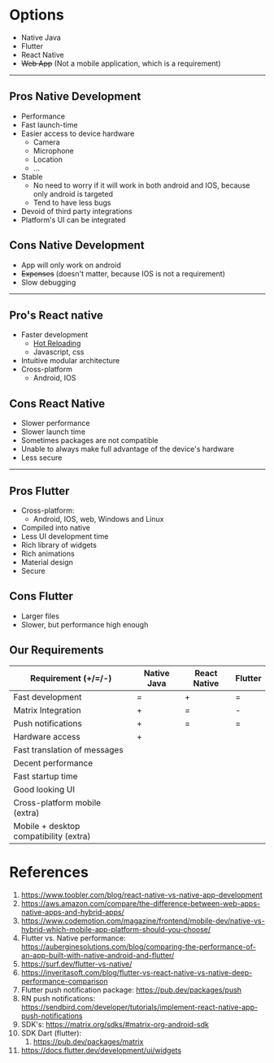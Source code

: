 # Options
- Native Java
- Flutter
- React Native
- ~~Web App~~ (Not a mobile application, which is a requirement)

---

## Pros Native Development
- Performance
- Fast launch-time
- Easier access to device hardware
	- Camera
	- Microphone
	- Location
	- ...
- Stable
	- No need to worry if it will work in both android and IOS, because only android is targeted
	- Tend to have less bugs
- Devoid of third party integrations
- Platform's UI can be integrated

## Cons Native Development
- App will only work on android
- ~~Expenses~~ (doesn't matter, because IOS is not a requirement)
- Slow debugging

---

## Pro's React native
- Faster development
	- [Hot Reloading](https://dev.to/jagroop2000/how-are-hot-reloading-and-live-reloading-in-react-native-different-3nj7)
	- Javascript, css
- Intuitive modular architecture
- Cross-platform
	- Android, IOS

## Cons React Native
- Slower performance
- Slower launch time
- Sometimes packages are not compatible
- Unable to always make full advantage of the device's hardware
- Less secure

---

## Pros Flutter
- Cross-platform:
	- Android, IOS, web, Windows and Linux
- Compiled into native
- Less UI development time
- Rich library of widgets
- Rich animations
- Material design
- Secure

## Cons Flutter
- Larger files
- Slower, but performance high enough

## Our Requirements

| Requirement (+/=/-)                    | Native Java | React Native | Flutter |
| -------------------------------------- | ----------- | ------------ | ------- |
| Fast development                       | =           | +            | =       |
| Matrix Integration                     | +           | =            | -       |
| Push notifications                     | +           | =            | =        |
| Hardware access                        | +           |               |         |
| Fast translation of messages           |             |              |         |
| Decent performance                     |             |              |         |
| Fast startup time                      |             |              |         |
| Good looking UI                        |             |              |         |
| Cross-platform mobile (extra)          |             |              |         |
| Mobile + desktop compatibility (extra) |             |              |         |

# References
1. https://www.toobler.com/blog/react-native-vs-native-app-development
2. https://aws.amazon.com/compare/the-difference-between-web-apps-native-apps-and-hybrid-apps/
3. https://www.codemotion.com/magazine/frontend/mobile-dev/native-vs-hybrid-which-mobile-app-platform-should-you-choose/
4. Flutter vs. Native performance: https://auberginesolutions.com/blog/comparing-the-performance-of-an-app-built-with-native-android-and-flutter/
5. https://surf.dev/flutter-vs-native/
6. https://inveritasoft.com/blog/flutter-vs-react-native-vs-native-deep-performance-comparison
7. Flutter push notification package: https://pub.dev/packages/push
8. RN push notifications: https://sendbird.com/developer/tutorials/implement-react-native-app-push-notifications
9. SDK's: https://matrix.org/sdks/#matrix-org-android-sdk
10. SDK Dart (flutter): 
	1. https://pub.dev/packages/matrix
11. https://docs.flutter.dev/development/ui/widgets